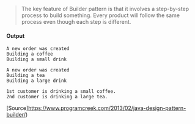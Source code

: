 > The key feature of Builder pattern is that it involves a step-by-step process to build something. Every product will follow the same process even though each step is different.

#### Output
```
A new order was created
Building a coffee
Building a small drink

A new order was created
Building a tea
Building a large drink

1st customer is drinking a small coffee.
2nd customer is drinking a large tea.
```

[Source]https://www.programcreek.com/2013/02/java-design-pattern-builder/)
